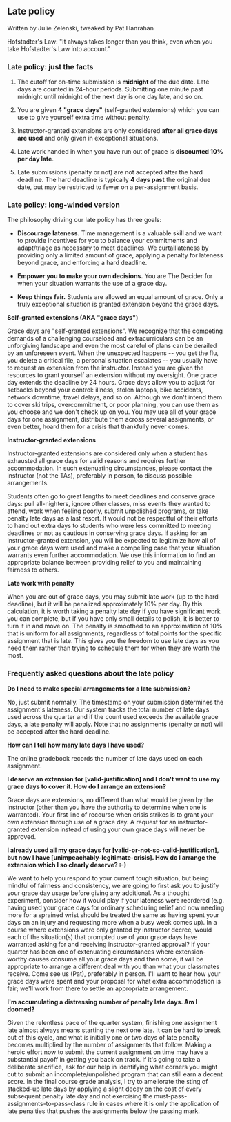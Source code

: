 ## Late policy

Written by Julie Zelenski, tweaked by Pat Hanrahan

Hofstadter's Law: "It always takes longer than you think, even when you take Hofstadter's Law into account."

### Late policy: just the facts

1. The cutoff for on-time submission is **midnight** of the due date. Late days are counted in 24-hour periods. Submitting one minute past midnight until midnight of the next day is one day late, and so on.  

2. You are given **4 "grace days"** (self-granted extensions) which you can use to give yourself extra time without penalty.

3. Instructor-granted extensions are only considered **after all grace days are used** and only given in exceptional situations.

4. Late work handed in when you have run out of grace is **discounted 10% per day late**.  

5. Late submissions (penalty or not) are not accepted after the hard deadline. The hard deadline is typically **4 days past** the original due date, but may be restricted to fewer on a per-assignment basis.

### Late policy: long-winded version

The philosophy driving our late policy has three goals:

* **Discourage lateness.** Time management is a valuable skill and we want to provide incentives for you to balance your commitments and adapt/triage as necessary to meet deadlines. We curtaillateness by providing only a limited amount of grace, applying a penalty for lateness beyond grace, and enforcing a hard deadline.  

* **Empower you to make your own decisions.** You are The Decider for when your situation warrants the use of a grace day.  

* **Keep things fair.** Students are allowed an equal amount of grace. Only a truly exceptional situation is granted extension beyond the grace days.

**Self-granted extensions (AKA "grace days")**

Grace days are "self-granted extensions". We recognize that the
competing demands of a challenging courseload and extracurriculars
can be an unforgiving landscape and even the most careful of plans
can be derailed by an unforeseen event. When the unexpected happens
-- you get the flu, you delete a critical file, a personal situation
escalates -- you usually have to request an extension from the
instructor. Instead you are given the resources to grant yourself
an extension without my oversight. One grace day extends the deadline
by 24 hours. Grace days allow you to adjust for setbacks beyond
your control: illness, stolen laptops, bike accidents, network
downtime, travel delays, and so on. Although we don't intend them
to cover ski trips, overcommitment, or poor planning, you can use
them as you choose and we don't check up on you. You may use all
of your grace days for one assignment, distribute them across several
assignments, or even better, hoard them for a crisis that thankfully
never comes.

**Instructor-granted extensions**

Instructor-granted extensions are considered only when a student
has exhausted all grace days for valid reasons and requires further
accommodation. In such extenuating circumstances, please contact
the instructor (not the TAs), preferably in person, to discuss
possible arrangements.

Students often go to great lengths to meet deadlines and conserve
grace days: pull all-nighters, ignore other classes, miss events
they wanted to attend, work when feeling poorly, submit unpolished
programs, or take penalty late days as a last resort. It would not
be respectful of their efforts to hand out extra days to students
who were less committed to meeting deadlines or not as cautious in
conserving grace days. If asking for an instructor-granted extension,
you will be expected to legitimize how all of your grace days were
used and make a compelling case that your situation warrants even
further accommodation. We use this information to find an appropriate
balance between providing relief to you and maintaining fairness
to others.

**Late work with penalty**

When you are out of grace days, you may submit late work (up to the
hard deadline), but it will be penalized approximately 10% per day.
By this calculation, it is worth taking a penalty late day if you
have significant work you can complete, but if you have only small
details to polish, it is better to turn it in and move on. The
penalty is smoothed to an approximation of 10% that is uniform for
all assignments, regardless of total points for the specific
assignment that is late. This gives you the freedom to use late
days as you need them rather than trying to schedule them for when
they are worth the most.  

### Frequently asked questions about the late policy 

**Do I need to make special arrangements for a late submission?**

No, just submit normally. The timestamp on your submission determines
the assignment's lateness. Our system tracks the total number of
late days used across the quarter and if the count used exceeds the
available grace days, a late penalty will apply. Note that no
assignments (penalty or not) will be accepted after the hard deadline.

**How can I tell how many late days I have used?**

The online gradebook records the number of late days used on each
assignment.  

**I deserve an extension for [valid-justification] and
I don't want to use my grace days to cover it. How do I arrange an
extension?**

Grace days are extensions, no different than what would be given
by the instructor (other than you have the authority to determine
when one is warranted). Your first line of recourse when crisis
strikes is to grant your own extension through use of a grace day.
A request for an instructor-granted extension instead of using your
own grace days will never be approved.  

**I already used all my grace days for [valid-or-not-so-valid-justification], but now I have
[unimpeachably-legitimate-crisis]. How do I arrange the extension which I so clearly deserve? :-)**

We want to help you respond to your current tough situation, but
being mindful of fairness and consistency, we are going to first
ask you to justify your grace day usage before giving any additional.
As a thought experiment, consider how it would play if your lateness
were reordered (e.g. having used your grace days for ordinary
scheduling relief and now needing more for a sprained wrist should
be treated the same as having spent your days on an injury and
requesting more when a busy week comes up). In a course where
extensions were only granted by instructor decree, would each of
the situation(s) that prompted use of your grace days have warranted
asking for and receiving instructor-granted approval? If your quarter
has been one of extenuating circumstances where extension-worthy
causes consume all your grace days and then some, it will be
appropriate to arrange a different deal with you than what your
classmates receive. Come see us (Pat), preferably in person. I'll
want to hear how your grace days were spent and your proposal for
what extra accommodation is fair; we'll work from there to settle
an appropriate arrangement.  

**I'm accumulating a distressing number of penalty late days. Am I doomed?**

Given the relentless pace of the quarter system, finishing one
assignment late almost always means starting the next one late. It
can be hard to break out of this cycle, and what is initially one
or two days of late penalty becomes multiplied by the number of
assignments that follow. Making a heroic effort now to submit the
current assignment on time may have a substantial payoff in getting
you back on track. If it's going to take a deliberate sacrifice,
ask for our help in identifying what corners you might cut to submit
an incomplete/unpolished program that can still earn a decent score.
In the final course grade analysis, I try to ameliorate the sting
of stacked-up late days by applying a slight decay on the cost of
every subsequent penalty late day and not exercising the
must-pass-assignments-to-pass-class rule in cases where it is only
the application of late penalties that pushes the assignments below
the passing mark.

